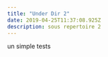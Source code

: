 ```yaml
---
title: "Under Dir 2"
date: 2019-04-25T11:37:08.925Z
description: sous repertoire 2
---
```


 un simple tests